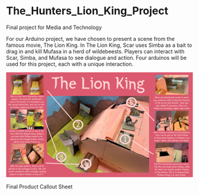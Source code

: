 # The_Hunters_Lion_King_Project
Final project for Media and Technology 

For our Arduino project, we have chosen to present a scene from the famous movie, The Lion King.
In The Lion King, Scar uses Simba as a bait to drag in and kill Mufasa in a herd of wildebeests.
Players can interact with Scar, Simba, and Mufasa to see dialogue and action.
Four arduinos will be used for this project, each with a unique interaction.

![alt text](https://github.com/BrookeBeas/The_Hunters_Lion_King_Project/blob/main/Callout%20Sheet.png)

Final Product Callout Sheet
